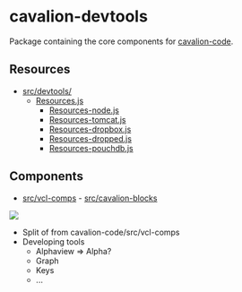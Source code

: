 # cavalion-devtools

Package containing the core components for [cavalion-code](https://github.com/relluf/cavalion-code). 

## Resources

* [src/devtools/]()
	* [Resources.js](src/devtools/:)
		* [Resources-node.js](src/devtools/:)
		* [Resources-tomcat.js](src/devtools/:)
		* [Resources-dropbox.js](src/devtools/:)
		* [Resources-dropped.js](src/devtools/:)
		* [Resources-pouchdb.js](src/devtools/:)

## Components

* [src/vcl-comps](:/) - [src/cavalion-blocks](:/)

![](https://camo.githubusercontent.com/6d1b42fd20ea0ee599f5143c5511c605e59fcfb6/687474703a2f2f72656c6c75662e6e6c2f636176616c696f6e2d69636f6e2e706e67)


* Split of from cavalion-code/src/vcl-comps
* Developing tools
	* Alphaview => Alpha?
	* Graph
	* Keys
	* ...